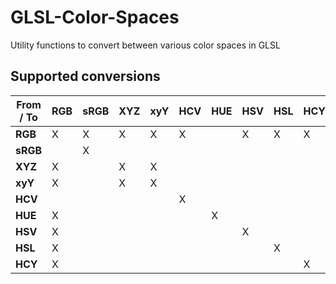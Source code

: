# GLSL-Color-Spaces
Utility functions to convert between various color spaces in GLSL


## Supported conversions

 From / To | RGB | sRGB | XYZ | xyY | HCV | HUE | HSV | HSL | HCY
|---       |-----|------|-----|-----|-----|-----|-----|-----|-----|
| **RGB**  |  X  |  X   |  X  |  X  |  X  |     |  X  |  X  |  X  |
| **sRGB** |     |  X   |     |     |     |     |     |     |     |
| **XYZ**  |  X  |      |  X  |  X  |     |     |     |     |     |
| **xyY**  |  X  |      |  X  |  X  |     |     |     |     |     |
| **HCV**  |     |      |     |     |  X  |     |     |     |     |
| **HUE**  |  X  |      |     |     |     |  X  |     |     |     |
| **HSV**  |  X  |      |     |     |     |     |  X  |     |     |
| **HSL**  |  X  |      |     |     |     |     |     |  X  |     |
| **HCY**  |  X  |      |     |     |     |     |     |     |  X  |
